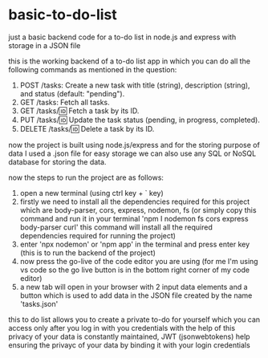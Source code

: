 # basic-to-do-list
just a basic backend code for a to-do list in node.js and express with storage in a JSON file 

this is the working backend of a to-do list app in which you can do all the following commands as mentioned in the question:

1. POST /tasks: Create a new task with title (string), description (string), and status (default: "pending").
2. GET /tasks: Fetch all tasks.
3. GET /tasks/:id: Fetch a task by its ID.
4. PUT /tasks/:id: Update the task status (pending, in progress, completed).
5. DELETE /tasks/:id: Delete a task by its ID.

now the project is built using node.js/express and for the storing purpose of data I used a .json file for easy storage we can also use any SQL or NoSQL database for storing the data.

now the steps to run the project are as follows:

1. open a new terminal (using ctrl key +  ` key)
2. firstly we need to install all the dependencies required for this project which are body-parser, cors, express, nodemon, fs (or simply copy this command and run it in your terminal 'npm I nodemon fs cors express body-parser curl' this command will install all the required dependencies required for running the project)
3. enter 'npx nodemon' or 'npm app' in the terminal and press enter key (this is to run the backend of the project)
4. now press the go-live of the code editor you are using (for me I'm using vs code so the go live button is in the bottom right corner of my code editor)
5. a new tab will open in your browser with 2 input data elements and a button which is used to add data in the JSON file created by the name 'tasks.json'

this to do list allows you to create a private to-do for yourself which you can access only after you log in with you credentials with the help of this privacy of your data is constantly maintained, JWT (jsonwebtokens) help ensuring the privayc of your data by binding it with your login credentials 
